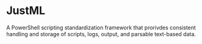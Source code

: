 # JustML
A PowerShell scripting standardization framework that prorivdes consistent handling and storage of scripts, logs, output, and parsable text-based data.
